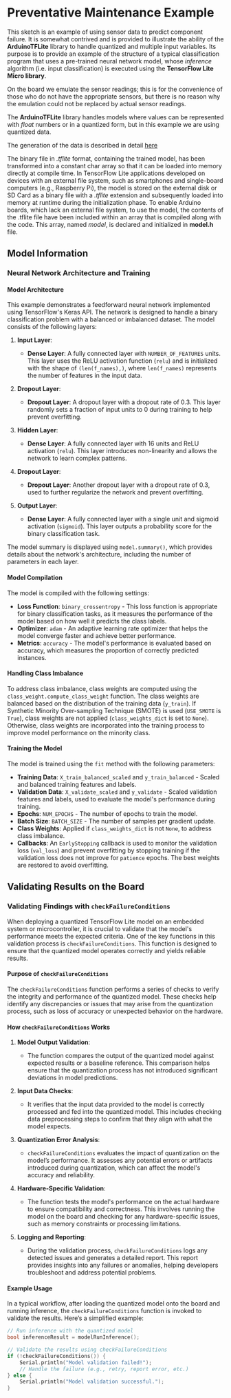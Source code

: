 # Preventative Maintenance Example

This sketch is an example of using sensor data to predict component failure. It is somewhat contrived and is provided to illustrate the ability of the **ArduinoTFLite** library to handle quantized and multiple input variables. Its purpose is to provide an example of the structure of a typical classification program that uses a pre-trained neural network model, whose *inference* algorithm (i.e. input classification) is executed using the **TensorFlow Lite Micro library**.

On the board we emulate the sensor readings; this is for the convenience of those who do not have the appropriate sensors, but there is no reason why the emulation could not be replaced by actual sensor readings.


The **ArduinoTFLite** library handles models where values can be represented with *float* numbers or in a quantized form, but in this example we are using quantized data.

The generation of the data is described in detail [here](https://github.com/johnosbb/Artificial-intelligence/tree/main/Embedded/PreventativeMaintenance)


The binary file in *.tflite* format, containing the trained model, has been transformed into a constant char array so that it can be loaded into memory directly at compile time. In TensorFlow Lite applications developed on devices with an external file system, such as smartphones and single-board computers (e.g., Raspberry Pi), the model is stored on the external disk or SD Card as a binary file with a *.tflite* extension and subsequently loaded into memory at runtime during the initialization phase. To enable Arduino boards, which lack an external file system, to use the model, the contents of the .tflite file have been included within an array that is compiled along with the code. This array, named *model*, is declared and initialized in **model.h** file.


## Model Information

### Neural Network Architecture and Training

#### Model Architecture

This example demonstrates a feedforward neural network implemented using TensorFlow's Keras API. The network is designed to handle a binary classification problem with a balanced or imbalanced dataset. The model consists of the following layers:

1. **Input Layer**:
   - **Dense Layer**: A fully connected layer with `NUMBER_OF_FEATURES` units. This layer uses the ReLU activation function (`relu`) and is initialized with the shape of `(len(f_names),)`, where `len(f_names)` represents the number of features in the input data.

2. **Dropout Layer**:
   - **Dropout Layer**: A dropout layer with a dropout rate of 0.3. This layer randomly sets a fraction of input units to 0 during training to help prevent overfitting.

3. **Hidden Layer**:
   - **Dense Layer**: A fully connected layer with 16 units and ReLU activation (`relu`). This layer introduces non-linearity and allows the network to learn complex patterns.

4. **Dropout Layer**:
   - **Dropout Layer**: Another dropout layer with a dropout rate of 0.3, used to further regularize the network and prevent overfitting.

5. **Output Layer**:
   - **Dense Layer**: A fully connected layer with a single unit and sigmoid activation (`sigmoid`). This layer outputs a probability score for the binary classification task.

The model summary is displayed using `model.summary()`, which provides details about the network's architecture, including the number of parameters in each layer.

#### Model Compilation

The model is compiled with the following settings:
- **Loss Function**: `binary_crossentropy` - This loss function is appropriate for binary classification tasks, as it measures the performance of the model based on how well it predicts the class labels.
- **Optimizer**: `adam` - An adaptive learning rate optimizer that helps the model converge faster and achieve better performance.
- **Metrics**: `accuracy` - The model's performance is evaluated based on accuracy, which measures the proportion of correctly predicted instances.

#### Handling Class Imbalance

To address class imbalance, class weights are computed using the `class_weight.compute_class_weight` function. The class weights are balanced based on the distribution of the training data (`y_train`). If Synthetic Minority Over-sampling Technique (SMOTE) is used (`USE_SMOTE` is `True`), class weights are not applied (`class_weights_dict` is set to `None`). Otherwise, class weights are incorporated into the training process to improve model performance on the minority class.

#### Training the Model

The model is trained using the `fit` method with the following parameters:
- **Training Data**: `X_train_balanced_scaled` and `y_train_balanced` - Scaled and balanced training features and labels.
- **Validation Data**: `X_validate_scaled` and `y_validate` - Scaled validation features and labels, used to evaluate the model's performance during training.
- **Epochs**: `NUM_EPOCHS` - The number of epochs to train the model.
- **Batch Size**: `BATCH_SIZE` - The number of samples per gradient update.
- **Class Weights**: Applied if `class_weights_dict` is not `None`, to address class imbalance.
- **Callbacks**: An `EarlyStopping` callback is used to monitor the validation loss (`val_loss`) and prevent overfitting by stopping training if the validation loss does not improve for `patience` epochs. The best weights are restored to avoid overfitting.

## Validating Results on the Board

### Validating Findings with `checkFailureConditions`

When deploying a quantized TensorFlow Lite model on an embedded system or microcontroller, it is crucial to validate that the model's performance meets the expected criteria. One of the key functions in this validation process is `checkFailureConditions`. This function is designed to ensure that the quantized model operates correctly and yields reliable results.

#### Purpose of `checkFailureConditions`

The `checkFailureConditions` function performs a series of checks to verify the integrity and performance of the quantized model. These checks help identify any discrepancies or issues that may arise from the quantization process, such as loss of accuracy or unexpected behavior on the hardware.

#### How `checkFailureConditions` Works

1. **Model Output Validation**:
   - The function compares the output of the quantized model against expected results or a baseline reference. This comparison helps ensure that the quantization process has not introduced significant deviations in model predictions.

2. **Input Data Checks**:
   - It verifies that the input data provided to the model is correctly processed and fed into the quantized model. This includes checking data preprocessing steps to confirm that they align with what the model expects.

3. **Quantization Error Analysis**:
   - `checkFailureConditions` evaluates the impact of quantization on the model’s performance. It assesses any potential errors or artifacts introduced during quantization, which can affect the model's accuracy and reliability.

4. **Hardware-Specific Validation**:
   - The function tests the model's performance on the actual hardware to ensure compatibility and correctness. This involves running the model on the board and checking for any hardware-specific issues, such as memory constraints or processing limitations.

5. **Logging and Reporting**:
   - During the validation process, `checkFailureConditions` logs any detected issues and generates a detailed report. This report provides insights into any failures or anomalies, helping developers troubleshoot and address potential problems.

#### Example Usage

In a typical workflow, after loading the quantized model onto the board and running inference, the `checkFailureConditions` function is invoked to validate the results. Here’s a simplified example:

```cpp
// Run inference with the quantized model
bool inferenceResult = modelRunInference();

// Validate the results using checkFailureConditions
if (!checkFailureConditions()) {
    Serial.println("Model validation failed!");
    // Handle the failure (e.g., retry, report error, etc.)
} else {
    Serial.println("Model validation successful.");
}
